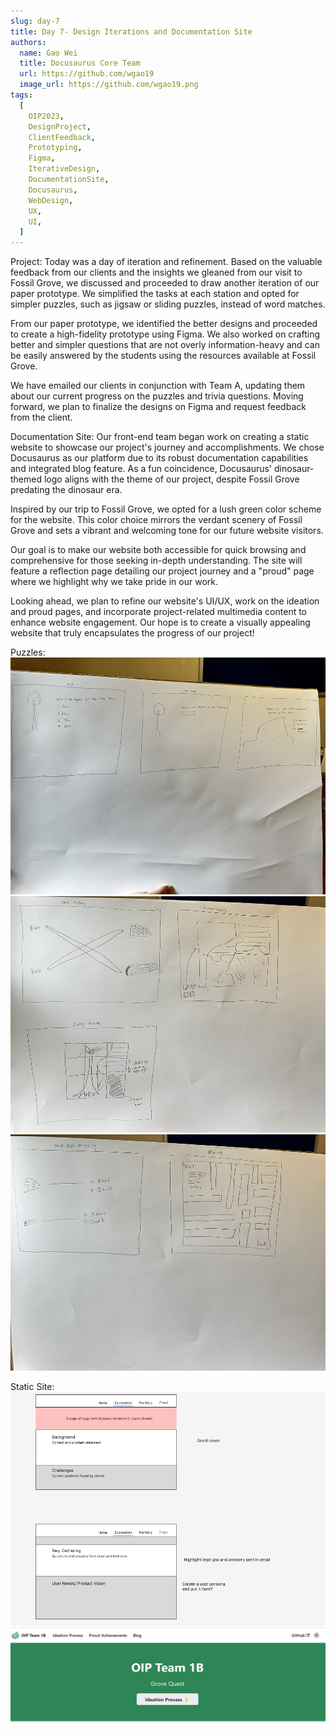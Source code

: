 ```yaml
---
slug: day-7
title: Day 7- Design Iterations and Documentation Site
authors:
  name: Gao Wei
  title: Docusaurus Core Team
  url: https://github.com/wgao19
  image_url: https://github.com/wgao19.png
tags:
  [
    OIP2023,
    DesignProject,
    ClientFeedback,
    Prototyping,
    Figma,
    IterativeDesign,
    DocumentationSite,
    Docusaurus,
    WebDesign,
    UX,
    UI,
  ]
---
```


Project:
Today was a day of iteration and refinement. Based on the valuable feedback from our clients and the insights we gleaned from our visit to Fossil Grove, we discussed and proceeded to draw another iteration of our paper prototype. We simplified the tasks at each station and opted for simpler puzzles, such as jigsaw or sliding puzzles, instead of word matches.

From our paper prototype, we identified the better designs and proceeded to create a high-fidelity prototype using Figma. We also worked on crafting better and simpler questions that are not overly information-heavy and can be easily answered by the students using the resources available at Fossil Grove.

We have emailed our clients in conjunction with Team A, updating them about our current progress on the puzzles and trivia questions. Moving forward, we plan to finalize the designs on Figma and request feedback from the client.

Documentation Site:
Our front-end team began work on creating a static website to showcase our project's journey and accomplishments. We chose Docusaurus as our platform due to its robust documentation capabilities and integrated blog feature. As a fun coincidence, Docusaurus' dinosaur-themed logo aligns with the theme of our project, despite Fossil Grove predating the dinosaur era.

Inspired by our trip to Fossil Grove, we opted for a lush green color scheme for the website. This color choice mirrors the verdant scenery of Fossil Grove and sets a vibrant and welcoming tone for our future website visitors.

Our goal is to make our website both accessible for quick browsing and comprehensive for those seeking in-depth understanding. The site will feature a reflection page detailing our project journey and a "proud" page where we highlight why we take pride in our work.

Looking ahead, we plan to refine our website's UI/UX, work on the ideation and proud pages, and incorporate project-related multimedia content to enhance website engagement. Our hope is to create a visually appealing website that truly encapsulates the progress of our project!

Puzzles:
![Puzzle1](../static/img/blog/day7_puzzle1.png)
![Puzzle2](../static/img/blog/day7_puzzle2.png)
![Puzzle3](../static/img/blog/day7_puzzle3.png)

Static Site:
![StaticSite1](../static/img/blog/day7_staticsite1.png)
![StaticSite2](../static/img/blog/day7_staticsite2.png)
